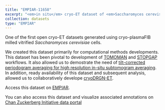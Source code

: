 ```yaml
---
title: "EMPIAR-11658"
excerpt: "<em>in situ</em> cryo-ET dataset of <em>Saccharomyces cerevisiae</em> prepared using cryo-plasmaFIB milling "
collection: datasets
type: "EMPIAR"
---
```


One of the first open cryo-ET datasets generated using cryo-plasmaFIB milled vitrified <em>Saccharomyces cerevisiae</em> cells.

We created this dataset primarily for computational methods developments. This dataset has been pivotal to development of [TOMOMAN](/publication/2024-12-01-TOMOMAN-a-software-package-for-large-scale-cryo-electron-tomography-data-preprocessing-community-data-sharing-and-collaborative-computing) and [STOPGAP](/publication/2024-05-01-STOPGAP-an-open-source-package-for-template-matching-subtomogram-alignment-and-classification) workflows. It also allowed us to demostrate the need of [tilt-corrected periodogram averaging for high resolution in-situ subtomogram averaging](/publication/2025-05-01-An-approach-for-coherent-periodogram-averaging-of-tilt-series-data-for-improved-contrast-transfer-function-estimation). In addition, ready availability of this dataset and subsequent analysis, allowed us to collaboratively develope [cryoDRGN-ET](/publication/2024-08-01-CryoDRGN-ET-deep-reconstructing-generative-networks-for-visualizing-dynamic-biomolecules-inside-cells).


Access this dataset on [EMPIAR](https://www.ebi.ac.uk/empiar/EMPIAR-11658/).

You can also access this dataset and visualize associated annotations on [Chan Zuckerberg Initiative data portal](https://cryoetdataportal.czscience.com/datasets/10007?author=khavnekar)

<!--
Comming soon to the cloud, so we can truely enter the era of colaborative cryo-ET. 
-->